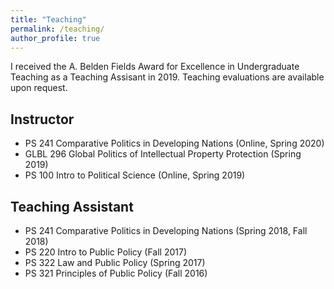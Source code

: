 ```yaml
---
title: "Teaching"
permalink: /teaching/
author_profile: true
---
```


I received the A. Belden Fields Award for Excellence in Undergraduate Teaching as a Teaching Assisant in 2019. Teaching evaluations are available upon request.

## Instructor

* PS 241 Comparative Politics in Developing Nations (Online, Spring 2020)
* GLBL 296 Global Politics of Intellectual Property Protection (Spring 2019)
* PS 100 Intro to Political Science (Online, Spring 2019)

## Teaching Assistant

* PS 241 Comparative Politics in Developing Nations (Spring 2018, Fall 2018)
* PS 220 Intro to Public Policy (Fall 2017)
* PS 322 Law and Public Policy (Spring 2017)
* PS 321 Principles of Public Policy (Fall 2016)

